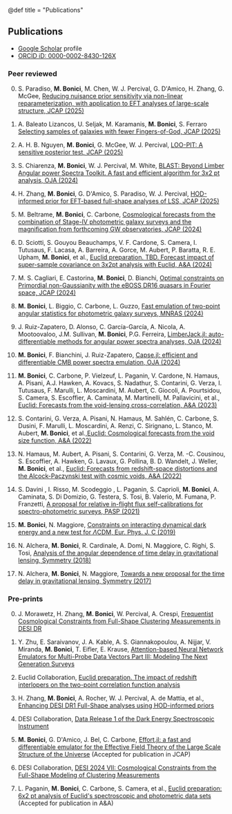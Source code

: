 @def title = "Publications"

## Publications
* [Google Scholar](https://scholar.google.it/citations?user=TpjM0pIAAAAJ&hl=it) profile
* [ORCID iD: 0000-0002-8430-126X](https://orcid.org/0000-0002-8430-126X)

### Peer reviewed

0. S. Paradiso, **M. Bonici**, M. Chen, W. J. Percival, G. D'Amico, H. Zhang, G. McGee, [Reducing nuisance prior sensitivity via non-linear reparameterization, with application to EFT analyses of large-scale structure, JCAP (2025)](https://iopscience.iop.org/article/10.1088/1475-7516/2025/07/005)

0. A. Baleato Lizancos, U. Seljak, M. Karamanis, **M. Bonici**, S. Ferraro [Selecting samples of galaxies with fewer Fingers-of-God, JCAP (2025)](https://iopscience.iop.org/article/10.1088/1475-7516/2025/07/014)

0. A. H. B. Nguyen,  **M. Bonici**, G. McGee, W. J. Percival, [LOO-PIT: A sensitive posterior test, JCAP (2025)](https://iopscience.iop.org/article/10.1088/1475-7516/2025/01/008)

0. S. Chiarenza,  **M. Bonici**, W. J. Percival, M. White, [BLAST: Beyond Limber Angular power Spectra Toolkit. A fast and efficient algorithm for 3x2 pt analysis, OJA (2024)](https://astro.theoj.org/article/127038-blast-beyond-limber-angular-power-spectra-toolkit-a-fast-and-efficient-algorithm-for-3x2-pt-analysis)

0. H. Zhang, **M. Bonici**, G. D'Amico, S. Paradiso, W. J. Percival, [HOD-informed prior for EFT-based full-shape analyses of LSS, JCAP (2025)](https://iopscience.iop.org/article/10.1088/1475-7516/2025/04/041)

0. M. Beltrame, **M. Bonici**, C. Carbone, [Cosmological forecasts from the combination of Stage-IV photometric galaxy surveys and the magnification from forthcoming GW observatories, JCAP (2024)](https://iopscience.iop.org/article/10.1088/1475-7516/2024/10/074)

0. D. Sciotti, S. Gouyou Beauchamps, V. F. Cardone, S. Camera, I. Tutusaus, F. Lacasa, A. Barreira, A. Gorce, M. Aubert, P. Baratta, R. E. Upham, **M. Bonici**, et al., [Euclid preparation. TBD. Forecast impact of super-sample covariance on 3x2pt analysis with Euclid, A&A (2024)](https://www.aanda.org/component/article?access=doi&doi=10.1051/0004-6361/202348389)

0. M. S. Cagliari, E. Castorina, **M. Bonici**, D. Bianchi, [Optimal constraints on Primordial non-Gaussianity with the eBOSS DR16 quasars in Fourier space, JCAP (2024)](https://iopscience.iop.org/article/10.1088/1475-7516/2024/08/036)

0. **M. Bonici**, L. Biggio, C. Carbone, L. Guzzo, [Fast emulation of two-point angular statistics for photometric galaxy surveys, MNRAS (2024)](https://academic.oup.com/mnras/article/531/4/4203/7674892)

0. J. Ruiz-Zapatero, D. Alonso, C. García-García, A. Nicola, A. Mootoovaloo, J.M. Sullivan, **M. Bonici**, P.G. Ferreira, [LimberJack.jl: auto-differentiable methods for angular power spectra analyses, OJA (2024)](https://astro.theoj.org/article/92854-limberjack-jl-auto-differentiable-methods-for-angular-power-spectra-analyses)

0. **M. Bonici**, F. Bianchini, J. Ruiz-Zapatero, [Capse.jl: efficient and differentiable CMB power spectra emulation, OJA (2024)](https://astro.theoj.org/article/92709-capse-jl-efficient-and-auto-differentiable-cmb-power-spectra-emulation)

0. **M. Bonici**, C. Carbone, P. Vielzeuf, L. Paganin, V. Cardone, N. Hamaus, A. Pisani, A.J. Hawken, A. Kovacs, S. Nadathur, S. Contarini, G. Verza, I. Tutusaus, F. Marulli, L. Moscardini, M. Aubert, C. Giocoli, A. Pourtsidou, S. Camera, S. Escoffier, A. Caminata, M. Martinelli, M. Pallavicini, et al., [Euclid: Forecasts from the void-lensing cross-correlation, A&A (2023)](https://www.aanda.org/articles/aa/full_html/2023/02/aa44445-22/aa44445-22.html)

0. S. Contarini, G. Verza, A. Pisani, N. Hamaus, M. Sahlén, C. Carbone, S. Dusini, F. Marulli, L. Moscardini, A. Renzi, C. Sirignano, L. Stanco, M. Aubert, **M. Bonici**, et al.,[Euclid: Cosmological forecasts from the void size function, A&A (2022)](https://www.aanda.org/articles/aa/abs/2022/11/aa44095-22/aa44095-22.html)

0. N. Hamaus, M. Aubert, A. Pisani, S. Contarini, G. Verza, M. -C. Cousinou, S. Escoffier, A. Hawken, G. Lavaux, G. Pollina, B. D. Wandelt, J. Weller, **M. Bonici**, et al., [Euclid: Forecasts from redshift-space distortions and the Alcock-Paczynski test with cosmic voids, A&A (2022)](https://www.aanda.org/articles/aa/full_html/2022/02/aa42073-21/aa42073-21.html)

0. S. Davini , I. Risso, M. Scodeggio , L. Paganin, S. Caprioli, **M. Bonici**, A. Caminata, S. Di Domizio, G. Testera, S. Tosi, B. Valerio, M. Fumana, P. Franzetti, [A proposal for relative in-flight flux self-calibrations for spectro-photometric surveys, PASP (2021)](https://iopscience.iop.org/article/10.1088/1538-3873/ac102e)

0. **M. Bonici**, N. Maggiore, [Constraints on interacting dynamical dark energy and a new test for  $\Lambda$CDM, Eur. Phys. J. C (2019)](https://link.springer.com/article/10.1140/epjc/s10052-019-7198-1)

0. N. Alchera, **M. Bonici**, R. Cardinale, A. Domi, N. Maggiore, C. Righi, S. Tosi, [Analysis of the angular dependence of time delay in gravitational lensing, Symmetry (2018)](https://www.mdpi.com/2073-8994/10/7/246)

0. N. Alchera, **M. Bonici**, N. Maggiore, [Towards a new proposal for the time delay in gravitational lensing, Symmetry (2017)](https://www.mdpi.com/2073-8994/9/10/202)

### Pre-prints

0. J. Morawetz, H. Zhang, **M. Bonici**, W. Percival, A. Crespi, [Frequentist Cosmological Constraints from Full-Shape Clustering Measurements in DESI DR](https://arxiv.org/abs/2508.11811)

0. Y. Zhu, E. Saraivanov, J. A. Kable, A. S. Giannakopoulou, A. Nijjar, V. Miranda, **M. Bonici**, T. Eifler, E. Krause, [Attention-based Neural Network Emulators for Multi-Probe Data Vectors Part III: Modeling The Next Generation Surveys](https://arxiv.org/abs/2505.22574)

0. Euclid Collaboration, [Euclid preparation. The impact of redshift interlopers on the two-point correlation function analysis](https://arxiv.org/abs/2505.04688)

0. H. Zhang, **M. Bonici**, A. Rocher, W. J. Percival, A. de Mattia, et al., [Enhancing DESI DR1 Full-Shape analyses using HOD-informed priors](https://arxiv.org/abs/2504.10407)

0. DESI Collaboration, [Data Release 1 of the Dark Energy Spectroscopic Instrument](https://arxiv.org/abs/2503.14745)

0. **M. Bonici**, G. D'Amico, J. Bel, C. Carbone, [Effort.jl: a fast and differentiable emulator for the Effective Field Theory of the Large Scale Structure of the Universe](https://arxiv.org/abs/2501.04639) (Accepted for publication in JCAP)

0. DESI Collaboration, [DESI 2024 VII: Cosmological Constraints from the Full-Shape Modeling of Clustering Measurements](https://arxiv.org/abs/2411.12022)

0. L. Paganin, **M. Bonici**, C. Carbone, S. Camera, et al., [Euclid preparation: 6x2 pt analysis of Euclid's spectroscopic and photometric data sets](https://arxiv.org/abs/2409.18882) (Accepted for publication in A&A)

